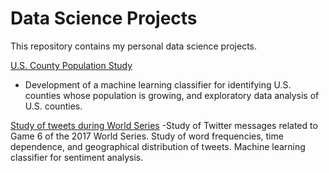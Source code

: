 # Data Science Projects

This repository contains my personal data science projects.  


[U.S. County Population Study](UScountyPop/)
- Development of a machine learning classifier for identifying U.S. counties whose 
population is growing, and exploratory data analysis of U.S. counties.

[Study of tweets during World Series](WSTwitter/)
-Study of Twitter messages related to Game 6 of the 2017 World Series. Study of word frequencies, time dependence, and geographical distribution of tweets.  Machine learning classifier for sentiment analysis.
